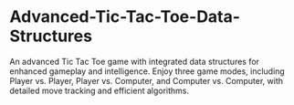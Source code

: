 # Advanced-Tic-Tac-Toe-Data-Structures
An advanced Tic Tac Toe game with integrated data structures for enhanced gameplay and intelligence. Enjoy three game modes, including Player vs. Player, Player vs. Computer, and Computer vs. Computer, with detailed move tracking and efficient algorithms.

